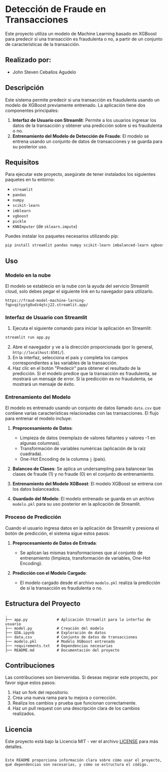 # Detección de Fraude en Transacciones

Este proyecto utiliza un modelo de Machine Learning basado en XGBoost para predecir si una transacción es fraudulenta o no, a partir de un conjunto de características de la transacción.


## Realizado por:

- John Steven Ceballos Agudelo

## Descripción

Este sistema permite predecir si una transacción es fraudulenta usando un modelo de XGBoost previamente entrenado. La aplicación tiene dos componentes principales:

1. **Interfaz de Usuario con Streamlit**: Permite a los usuarios ingresar los datos de la transacción y obtener una predicción sobre si es fraudulenta o no.
2. **Entrenamiento del Modelo de Detección de Fraude**: El modelo se entrena usando un conjunto de datos de transacciones y se guarda para su posterior uso.

## Requisitos

Para ejecutar este proyecto, asegúrate de tener instalados los siguientes paquetes en tu entorno:

- `streamlit`
- `pandas`
- `numpy`
- `scikit-learn`
- `imblearn`
- `xgboost`
- `pickle`
- `KNNImputer` (de `sklearn.impute`)

Puedes instalar los paquetes necesarios utilizando pip:

```bash
pip install streamlit pandas numpy scikit-learn imbalanced-learn xgboost
```

## Uso

### Modelo en la nube
El modelo se establecio en la nube con la ayuda del servicio Streamlit cloud, solo debes pegar el siguiente link en tu navegador para utilizarlo.

`https://fraud-model-machine-larning-fqpvqityytg8udz4qtcj22.streamlit.app/`

### Interfaz de Usuario con Streamlit

1. Ejecuta el siguiente comando para iniciar la aplicación en Streamlit:

```bash
streamlit run app.py
```

2. Abre el navegador y ve a la dirección proporcionada (por lo general, `http://localhost:8501/`).
3. En la interfaz, selecciona el país y completa los campos correspondientes a las variables de la transacción.
4. Haz clic en el botón "Predecir" para obtener el resultado de la predicción. Si el modelo predice que la transacción es fraudulenta, se mostrará un mensaje de error. Si la predicción es no fraudulenta, se mostrará un mensaje de éxito.

### Entrenamiento del Modelo

El modelo es entrenado usando un conjunto de datos llamado `data.csv` que contiene varias características relacionadas con las transacciones. El flujo para entrenar el modelo incluye:

1. **Preprocesamiento de Datos**:
   - Limpieza de datos (reemplazo de valores faltantes y valores -1 en algunas columnas).
   - Transformación de variables numéricas (aplicación de la raíz cuadrada).
   - One-Hot Encoding de la columna `j` (país).
   
2. **Balanceo de Clases**: Se aplica un undersampling para balancear las clases de fraude (1) y no fraude (0) en el conjunto de entrenamiento.

3. **Entrenamiento del Modelo XGBoost**: El modelo XGBoost se entrena con los datos balanceados.

4. **Guardado del Modelo**: El modelo entrenado se guarda en un archivo `modelo.pkl` para su uso posterior en la aplicación de Streamlit.

### Proceso de Predicción

Cuando el usuario ingresa datos en la aplicación de Streamlit y presiona el botón de predicción, el sistema sigue estos pasos:

1. **Preprocesamiento de Datos de Entrada**:
   - Se aplican las mismas transformaciones que al conjunto de entrenamiento (limpieza, transformación de variables, One-Hot Encoding).
   
2. **Predicción con el Modelo Cargado**:
   - El modelo cargado desde el archivo `modelo.pkl` realiza la predicción de si la transacción es fraudulenta o no.

## Estructura del Proyecto

```plaintext
.
├── app.py             # Aplicación Streamlit para la interfaz de usuario
├── model.py           # Creación del modelo
├── EDA.ipynb          # Exploración de datos
├── data.csv           # Conjunto de datos de transacciones
├── modelo.pkl         # Modelo XGBoost entrenado
├── requirements.txt   # Dependencias necesarias
├── README.md          # Documentación del proyecto
```

## Contribuciones

Las contribuciones son bienvenidas. Si deseas mejorar este proyecto, por favor sigue estos pasos:

1. Haz un fork del repositorio.
2. Crea una nueva rama para tu mejora o corrección.
3. Realiza los cambios y prueba que funcionan correctamente.
4. Haz un pull request con una descripción clara de los cambios realizados.

## Licencia

Este proyecto está bajo la Licencia MIT - ver el archivo [LICENSE](LICENSE) para más detalles.
```

Este README proporciona información clara sobre cómo usar el proyecto, qué dependencias son necesarias, y cómo se estructura el código.